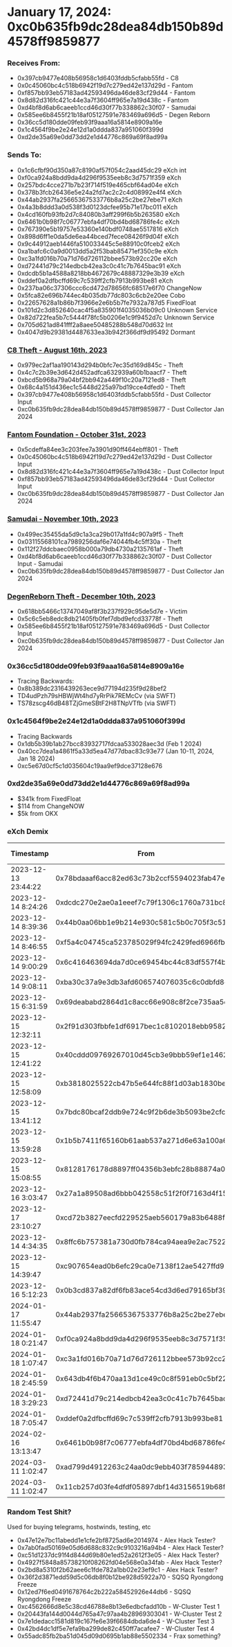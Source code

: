 # January 17, 2024: 0xc0b635fb9dc28dea84db150b89d4578ff9859877

### Receives From:
- 0x397cb9477e408b56958c1d6403fddb5cfabb55fd - C8
- 0x0c45060bc4c518b6942f19d7c279ed42e137d29d - Fantom
- 0xf857bb93eb57183ad42593496da46de83cf29d44 - Fantom
- 0x8d82d316fc421c44e3a7f3604ff965e7a19d438c - Fantom
- 0xd4bf8d6ab6caeeb1ccd46d30f77b338862c30f07 - Samudai
- 0x585ee6b8455f21b18af05127591e783469a696d5 - Degen Reborn
- 0x36cc5d180dde09feb93f9aaa16a5814e8909a16e
- 0x1c4564f9be2e24e12d1a0ddda837a951060f399d
- 0xd2de35a69e0dd73dd2e1d44776c869a69f8ad99a

### Sends To:
- 0x1c6cfbf90d350a87c8190af57f054c2aad45dc29 eXch int
- 0xf0ca924a8bdd9da4d296f9535eeb8c3d7571f359 eXch
- 0x257bdc4cce271b7b23f714f519e465cbf64ad04e eXch
- 0x378b3fcb26436e5e24a2fd7ac2c2c4d08992e4f4 eXch
- 0x44ab2937fa25665367533776b8a25c2be27ebe71 eXch
- 0x4a3b8ddd3a0d538f3d0123dcfee95b71e17bc011 eXch
- 0x4cd160fb93fb2d7c84080b3aff299f6b5b263580 eXch
- 0x6461b0b98f7c06777ebfa4df70bd4bd68786fe4c eXch
- 0x767390e5b19757e53360e140bdf0748ae5517816 eXch
- 0x898d6ff1e0da5de6ea44bced7fece08426f9d04f eXch
- 0x9c44912aeb1446fa510033445c5e88910c0fceb2 eXch
- 0xa1bafc6c0a9d0013dd5a2f53bab85471ef350c9e eXch
- 0xc3a1fd016b70a71d76d726112bbee573b92cc20e eXch
- 0xd72441d79c214edbcb42ea3c0c41c7b7645bac91 eXch
- 0xdcdb5b1a4588a8218bb4672679c48887329e3b39 eXch
- 0xddef0a2dfbcffd69c7c539ff2cfb7913b993be81 eXch
- 0x237ba06c37306ccc6cd472d78656fc68517e6f70 ChangeNow
- 0x5fca82e696b744ec4b035db77dc803c6cb2e20ee Cobo
- 0x22657628a1b86b7f3966e2e6b5b7fe7932a787d5 FixedFloat
- 0x101d2c3d852640cac4f5a835901f4035036b09c0 Unknown Service
- 0x82d722fea5b7c5444f78fc5b0206e1c9f9452d7c Unknown Service
- 0x705d621ad841fff2a8aee50485288b548d70d632 Int
- 0x4047d9b29381d4487633ea3b942f366df9d95492 Dormant


### [C8 Theft - August 16th, 2023](./C8%20Theft.md)
- 0x979ec2af1aa190143d294b0bfc7ec35d169d845c - Theft
- 0x4c7c2b39e3d642d452adfca632939a60b1baacf7 - Theft
- 0xbcd5b968a79a04bf2bb942a449f10c20a7121ed8 - Theft
- 0x68c4a151d436ec1c5448d225a97bd19cce4dfed0 - Theft
- 0x397cb9477e408b56958c1d6403fddb5cfabb55fd - Dust Collector Input
- 0xc0b635fb9dc28dea84db150b89d4578ff9859877 - Dust Collector Jan 2024


### [Fantom Foundation - October 31st, 2023](./Fantom%20Foundation.md)
- 0x5cdeffa84ee3c203fee7a3901d90ff464ebff801 - Theft
- 0x0c45060bc4c518b6942f19d7c279ed42e137d29d - Dust Collector Input
- 0x8d82d316fc421c44e3a7f3604ff965e7a19d438c - Dust Collector Input
- 0xf857bb93eb57183ad42593496da46de83cf29d44 - Dust Collector Input
- 0xc0b635fb9dc28dea84db150b89d4578ff9859877 - Dust Collector Jan 2024


### [Samudai - November 10th, 2023](./Samudai.md)
- 0x499ec35455da5d9c1a3ca29b017a1fd4c907a9f5 - Theft
- 0x03115568101ca7989256daf6e74044fb4c5ff30a - Theft
- 0x112f27ddcbaec0958b000a79db4730a2135761af - Theft
- 0xd4bf8d6ab6caeeb1ccd46d30f77b338862c30f07 - Dust Collector Input - Samudai
- 0xc0b635fb9dc28dea84db150b89d4578ff9859877 - Dust Collector Jan 2024

### [DegenReborn Theft - December 10th, 2023](./Degen%20Reborn.md)
- 0x618bb5466c13747049af8f3b237f929c95de5d7e - Victim
- 0x5c6c5eb8edc8db21405fb0fef7dbd9efcd33778f - Theft
- 0x585ee6b8455f21b18af05127591e783469a696d5 - Dust Collector Input
- 0xc0b635fb9dc28dea84db150b89d4578ff9859877 - Dust Collector Jan 2024

### 0x36cc5d180dde09feb93f9aaa16a5814e8909a16e
- Tracing Backwards:
- 0x8b389dc2316439263ece9d77194d235f9d28bef2
- TD4udPzh79sHBWjWt4hd7yRrPik7REMcCv (via SWFT)
- TS78zscg46dB48TZjGmeSBtF2H8TNpVTfb (via SWFT)

### 0x1c4564f9be2e24e12d1a0ddda837a951060f399d
- Tracing Backwards
- 0x1db5b39b1ab27bcc83932717fdcaa533028aec3d (Feb 1 2024)
- 0x40cc7dea1a4861f5a33d5ea47d77dbac83c93e77 (Jan 10-11, 2024, Jan 18 2024)
- 0xc5e67d0cf5c1d035604c19aa9ef9dce37128e676

### 0xd2de35a69e0dd73dd2e1d44776c869a69f8ad99a
- $341k from FixedFloat
- $114 from ChangeNOW
- $5k from OKX


### eXch Demix


| Timestamp           | From                                       | To                                         | Amt ETH      | Amt BTC    | Value USD | ETH Txn                                                            | BTC Txn                                                          |
| ------------------- | ------------------------------------------ | ------------------------------------------ | ------------ | ---------- | --------- | ------------------------------------------------------------------ | ---------------------------------------------------------------- |
| 2023-12-13 23:44:22 | 0x78bdaaaf6acc82ed63c73b2ccf5594023fab47ec | bc1qxr0v9vfna8e88v6426efn58gqvw8zmddfwpe8f | 0.9990335852 | 0.05181078 | $2,143    | 0xf61e676f4a7ed05477c6ca712d6e7b3de650dd4057a7efef2f7e361707bdc506 | 91a029da50041cbba0888b0c4f8a0bcb0b88bc4d184b01c58a94c169cf876364 |
| 2023-12-14 8:24:26  | 0xdcdc270e2ae0a1eeef7c79f1306c1760a731bc8a | bc1qugs7xdjhxpdyuvh5ufs6qc9n0fhsm7fs88jg6r | 28.99119861  | 1.53110441 | $65,456   | 0xe8c8c1023195d0cb668c231910e8acd8667faf04352c8cb1b8ea0764f257ee76 | be3add8b3afcdfedf12891b271183f772f8ec59ab263ca25638daa56c80ba1be |
| 2023-12-14 8:39:36  | 0x44b0aa06bb1e9b214e930c581c5b0c705f3c5191 | bc1q0k6ypne0690kjhmr7u778w9w4v6k0wvzhdqudv | 29.99909594  | 1.58324806 | $67,685   | 0x11c04a0497eed0427cd5095895e410f18263e6d5873afbde643b35e7fba2d16c | fd895e0b83ff67be6197ced2936d529120c1ec54bcc3f18dbfe412ac022d0c3f |
| 2023-12-14 8:46:55  | 0xf5a4c04745ca523785029f94fc2429fed6966fb6 | bc1q622hrr4uktl62xjhwa8g44h9lnp0yy0sq25rfj | 29.99897241  | 1.58265098 | $67,660   | 0x50b50382aa98fd2a2f496a9442fdea0f1e8b7bf7d782909ff80bbca03aba3b20 | c61ce8cb47785249bd99f4c7b2285134dc8d2c7fb60b634c2fa31d9c217123cd |
| 2023-12-14 9:00:29  | 0x6c416463694da7d0ce69454bc44c83df557f4bc3 | bc1qzn9ndfr37u28sgalap7qzptaskc2535tk4rq82 | 29.9988525   | 1.58324795 | $67,685   | 0xf05b7850b621be2c76925faac8f97487aed5c89eb73f43f8e3debf481a018748 | d83cf0096db856981064df1ced360dce9a45f63c23035340abcde459ffc1a98d |
| 2023-12-14 9:08:11  | 0xba30c37a9e3db3afd606574076035c6c0dbfd8c9 | bc1q6qe0kk3jlzhdjd0h78ypqf2qxdpr6202atpdes | 19.99281651  | 1.05576302 | $45,135   | 0x69111ec2ef666dd78e102a485e216064102f3a08a5709f23b911aad2bf98e08e | bf4827c2df82731a4626f66874176a8e652994b61961983f3f3765ff4853ef60 |
| 2023-12-15 6:31:59  | 0x69deababd2864d1c8acc66e908c8f2ce735aa5e4 | bc1qpk4vhvnmgf0xwf7t6guf3svgcvrsvj7kxdwlp6 | 9.998700242  | 0.53527469 | $23,012   | 0xd698b647f2a1c335da0f6eb23138c3be5eb2b06846414a58467d8fa4af8d7f73 | 160267b69f242530bb557580ce31f8d99c9374e74bf34a00e6eadbdada0baed5 |
| 2023-12-15 12:32:11 | 0x2f91d303fbbfe1df6917bec1c8102018ebb95821 | bc1qer7uyffan4pe5uzzyrrdr2lku8yr37f3f4u33s | 9.998941923  | 0.52564232 | $22,597   | 0xac3c64f2d9c3932e23da2e17ebc1455255848c677d2546d739afc4c8bf31bc8f | fa8c21383cb9a4eb7be9c08ba19e5c74b552436a6ea37930963aad5f60f54bbd |
| 2023-12-15 12:41:22 | 0x40cddd09769267010d45cb3e9bbb59ef1e146294 | bc1qe3l73twg74exy5z2e4270y2694k664x5kgyxlw | 9.998915396  | 0.52554277 | $22,593   | 0x1fb483d0bd720f684532cce8c1b68a8c816a6b23d578db34ac9a8ab1f24c0902 | 4ef414337ac8201c93d388086784ce7bf01c08190729bee8b7644c5d493a9367 |
| 2023-12-15 12:58:09 | 0xb3818025522cb47b5e644fc88f1d03ab1830be07 | bc1qdj7x8g3gxssakda3xetx2xxpkartuy8vh6v7su | 19.99877585  | 1.05230395 | $45,239   | 0xe07a7e89d4059fac99fae2079d94935d2987aa0fc8a9c6b840a163bd2b4f9b5f | 3ef6e9d078b185ebf4b42ea5cd553c6d3e200c3f0ada5babeb7d99ef190eff1f |
| 2023-12-15 13:41:12 | 0x7bdc80bcaf2ddb9e724c9f2b6de3b5093be2cfc1 | bc1qh4df58jfrevfv5jqenf8d25j89d23zjdjfhgys | 19.99885592  | 1.05290093 | $45,264   | 0xf6b98d7007a5e843468b0e5ea668480d015dafe3cb69a84bfa848512b61d0c85 | 69d5c49d902cd6c8bf9018642a4c2274e52af2871078b8239506a40e92946c83 |
| 2023-12-15 13:59:28 | 0x1b5b7411f65160b61aab537a271d6e63a100a62d | bc1qpdevvvvvh5dmvkas92p845520kvh3vkfy22v2r | 14.99865205  | 0.79175854 | $34,038   | 0xd36a7cfb53ea77e03c15021cd8c74c37c9d6f87e671d0ad4ef0a3be33c783ef3 | 7c6fc1e79e4cacb82da4568075594aea17fd9e3d54b6f66cddbc118d1edc5cfb |
| 2023-12-15 15:08:55 | 0x8128176178d8897ff04356b3ebfc28b88874a0bf | bc1q4szxjdfxvnvayvp64nkqp7m5egeq9cpgkw9hzp | 20.04775387  | 1.0589714  | $45,525   | 0x614bd92b265fe184f4261f8d2c77dead5a8a1d030e05c23e67ea438bef6aa80c | 58c03c8118ee63e0935f4cbc747e107404b3b06cefa8e61ea096b7ea78c5ab4c |
| 2023-12-16 3:03:47  | 0x27a1a89508ad6bbb042558c51f2f0f7163d4f15f | bc1qkms3jeh23n5q3mfra065xur4ajgzjrfc06aehr | 19.99896353  | 1.05724141 | $44,150   | 0x5975e76223b981ba39f40185d07158ef41b38e816bce2a17fee631863e3cee1a | 111c7584bf1771795cb34e1011fe0c290980e4034503e962c1b80b072090ad36 |
| 2023-12-17 23:10:27 | 0xcd72b3827eecfd229525aeb560179a83b6488fba | bc1qh0exs03shvkh5pejn3p9rntn05dd2fftfr95fu | 14.99928951  | 0.7926367  | $33,454   | 0x43864a293ba3cba61c16792f7ae47d65f4c7dbf95acdb88f84fc22885f302c1f | 1166bd6dcb56ff673af5d86ac9b59f5d9252d35c677a9ec5b645266bec505515 |
| 2023-12-14 4:34:35  | 0x8ffc6b757381a730d0fb784ca94aea9e2ac75220 | Unknown                                    | 0.9992848937 |            | $2,256    | 0x7a06f3b1588bcfdf2b235ea1548b2d49898dece75b43f96776a65fd403933e5b |                                                                  |
| 2023-12-15 14:39:47 | 0xc907654ead0b6efc29ca0e7138f12ae5427ffd92 | Unknown                                    | 12.99059975  |            | $29,968   | 0x84107eb12935f6ca00adf6a6568569f8b7eb2061bb47efe202b332e237675a2d |                                                                  |
| 2023-12-16 5:12:23  | 0x0b3cd837a82df6fb83ace54cd3d6ed79165bf39c | Unknown                                    | 19.99832221  |            | $44,287   | 0xde89e423e51aa2731941582a8610439cd280706bb0db8c8580b0b04313b6c103 |                                                                  |
| 2024-01-17 11:55:47 | 0x44ab2937fa25665367533776b8a25c2be27ebe71 | Unknown                                    | 53.1682594   |            | $137,428  | 0x4e97cdab63e3cb25f0dd757c8f24aa4915de166a79b390fd6b15cbf2b1b3d5be |                                                                  |
| 2024-01-18 0:21:47  | 0xf0ca924a8bdd9da4d296f9535eeb8c3d7571f359 | Unknown                                    | 51.05229255  |            | $129,029  | 0xc2bb2a32ab4221e0acb14a2b2e44b654835221879226592eea4219647a04ba6c |                                                                  |
| 2024-01-18 1:07:47  | 0xc3a1fd016b70a71d76d726112bbee573b92cc20e | Unknown                                    | 21.16806558  |            | $53,500   | 0x68efc00576a0ba35805bd61ba9c753d49a71ce342e34749f3dc404acfa60d846 |                                                                  |
| 2024-01-18 2:45:59  | 0x643db4f6b470aa13d1ce49c0c8f591eb0c5bf224 | Unknown                                    | 0.87747189   |            | $2,218    | 0xd08d47739be52eff8cbe78959018837923ce8153529bef28435acfa383887f08 |                                                                  |
| 2024-01-18 3:29:23  | 0xd72441d79c214edbcb42ea3c0c41c7b7645bac91 | Unknown                                    | 29.75943196  |            | $75,214   | 0x5b36656cc0a40b9edce3eb12f3977ffff49ac46bb661086d5ea3f22b74df3e37 |                                                                  |
| 2024-01-18 7:05:47  | 0xddef0a2dfbcffd69c7c539ff2cfb7913b993be81 | Unknown                                    | 47.65888477  |            | $120,453  | 0x7d6d34cb257038ea57e44e517abcce9c12c40bd33f5557080443d7ed8d18594d |                                                                  |
| 2024-02-16 13:13:47 | 0x6461b0b98f7c06777ebfa4df70bd4bd68786fe4c | Unknown                                    | 4.340734961  |            | $12,294   | 0x336158737d8936993c946558f4d1cad8a122be8640a8d18cf99dd6e18f0428bd |                                                                  |
| 2024-03-11 1:02:47  | 0xad799d4912263c24aa0dc9ebb403f7859448931c | Unknown                                    | 15.17462129  |            | $58,539   | 0x9787ffc3aa325b7129b51d4fb842da648a40c58545f8f53fcdd068442dd404a0 |                                                                  |
| 2024-03-11 1:02:47  | 0x11cb257d03fe4dfdf05897dbf14d3156519b68f8 | Unknown                                    | 0.4890389516 |            | $1,887    | 0xc4faa6b71e51c9c19ba6840d74eb18a559aeb59afafef1f37481cb0c07c5f484 |                                                                  |






### Random Test Shit?

Used for buying telegrams, hostwinds, testing, etc

- 0x47e12e7bc11abedd1e1cfe2bf8725ad6e2014974 - Alex Hack Tester?
- 0x7ab0fad50169e05d6d688c832c9c9103216a94b4 - Alex Hack Tester?
- 0xc51d1237dc91f4d844d69b80e1ed52a2612f3e05 - Alex Hack Tester?
- 0x4927f5848a85738210f08262fd04e568e0a34fab - Alex Hack Tester?
- 0x2bd8a5310f2b62aee6c1fde782a1bb02e23ef9c1 - Alex Hack Tester?
- 0x36f2d3871edd59d5c06db8f0b12be928d5922a70 - SQSQ Ryongdong Freeze
- 0x12ed7f6ed0491678764c2b222a58452926e44db6 - SQSQ Ryongdong Freeze
- 0xc4562666d8e5c38cd46788e8b13e6edbcfadd10b - W-Cluster Test 1
- 0x20443fa144d0044d765a47c97aa4b28969303041 - W-Cluster Test 2
- 0x7e1dedacc1581d819c167fe6e39f6684dbda6de4 - W-Cluster Test 3
- 0x42bd4dc1df5e7efa9ba299de82c450ff7acafee7 - W-Cluster Test 4
- 0x55adc85fb2ba51d045d09d0695b1ab88e5502334 - Frax something?